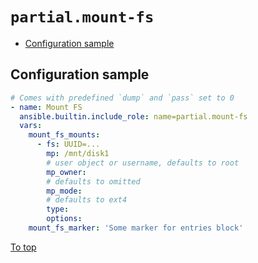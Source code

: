 # <a id="top"></a>`partial.mount-fs`

* [Configuration sample](#configuration-sample)

## Configuration sample

```yaml
# Comes with predefined `dump` and `pass` set to 0
- name: Mount FS
  ansible.builtin.include_role: name=partial.mount-fs
  vars:
    mount_fs_mounts:
      - fs: UUID=...
        mp: /mnt/disk1
        # user object or username, defaults to root
        mp_owner:
        # defaults to omitted
        mp_mode:
        # defaults to ext4
        type:
        options:
    mount_fs_marker: 'Some marker for entries block'
```

[To top]

[To top]: #top
